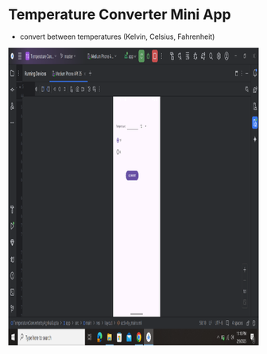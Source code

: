 # Temperature Converter Mini App
- convert between temperatures (Kelvin, Celsius, Fahrenheit)

<img src="https://github.com/agrikatheprogrammer/TemperatureConverter/blob/main/image-5.png" width="800" height="600"/>
